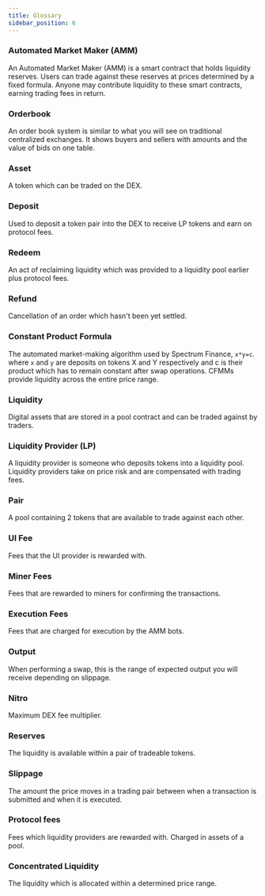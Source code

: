 ```yaml
---
title: Glossary
sidebar_position: 6
---
```


### Automated Market Maker (AMM)

An Automated Market Maker (AMM) is a smart contract that holds liquidity reserves. Users can trade against these
reserves at prices determined by a fixed formula. Anyone may contribute liquidity to these smart contracts, earning trading fees in return.

### Orderbook

An order book system is similar to what you will see on traditional centralized exchanges. It shows buyers and sellers with amounts and the value of bids on one table.

### Asset

A token which can be traded on the DEX.

### Deposit

Used to deposit a token pair into the DEX to receive LP tokens and earn on protocol fees.

### Redeem

An act of reclaiming liquidity which was provided to a liquidity pool earlier plus protocol fees.

### Refund

Cancellation of an order which hasn't been yet settled.

### Constant Product Formula

The automated market-making algorithm used by Spectrum Finance, `x*y=c`. where `x` and `y` are deposits on tokens X and Y respectively and c is their product which has to remain constant after swap operations. CFMMs provide liquidity across the entire price range.

### Liquidity

Digital assets that are stored in a pool contract and can be traded against by traders.

### Liquidity Provider (LP)

A liquidity provider is someone who deposits tokens into a liquidity pool. Liquidity providers take on price risk and are compensated with trading fees.

### Pair

A pool containing 2 tokens that are available to trade against each other.

### UI Fee

Fees that the UI provider is rewarded with.

### Miner Fees

Fees that are rewarded to miners for confirming the transactions.

### Execution Fees

Fees that are charged for execution by the AMM bots.

### Output

When performing a swap, this is the range of expected output you will receive depending on slippage.

### Nitro

Maximum DEX fee multiplier.

### Reserves

The liquidity is available within a pair of tradeable tokens.

### Slippage

The amount the price moves in a trading pair between when a transaction is submitted and when it is executed.

### Protocol fees

Fees which liquidity providers are rewarded with. Charged in assets of a pool.

### Concentrated Liquidity

The liquidity which is allocated within a determined price range.
